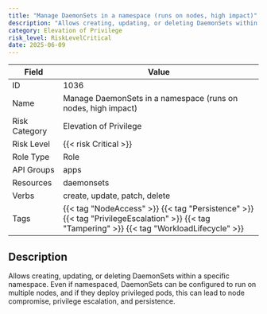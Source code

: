 ```yaml
---
title: "Manage DaemonSets in a namespace (runs on nodes, high impact)"
description: "Allows creating, updating, or deleting DaemonSets within a specific namespace. Even if namespaced, DaemonSets can be configured to run on multiple nodes, and if they deploy privileged pods, this can lead to node compromise, privilege escalation, and persistence."
category: Elevation of Privilege
risk_level: RiskLevelCritical
date: 2025-06-09
---
```


| Field         | Value                                                                                                                                        |
| ------------- | -------------------------------------------------------------------------------------------------------------------------------------------- |
| ID            | 1036                                                                                                                                         |
| Name          | Manage DaemonSets in a namespace (runs on nodes, high impact)                                                                                |
| Risk Category | Elevation of Privilege                                                                                                                       |
| Risk Level    | {{< risk Critical >}}                                                                                                                        |
| Role Type     | Role                                                                                                                                         |
| API Groups    | apps                                                                                                                                         |
| Resources     | daemonsets                                                                                                                                   |
| Verbs         | create, update, patch, delete                                                                                                                |
| Tags          | {{< tag "NodeAccess" >}} {{< tag "Persistence" >}} {{< tag "PrivilegeEscalation" >}} {{< tag "Tampering" >}} {{< tag "WorkloadLifecycle" >}} |

## Description

Allows creating, updating, or deleting DaemonSets within a specific namespace. Even if namespaced, DaemonSets can be configured to run on multiple nodes, and if they deploy privileged pods, this can lead to node compromise, privilege escalation, and persistence.
